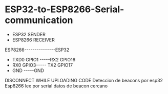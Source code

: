 # ESP32-to-ESP8266-Serial-communication
- ESP32 SENDER
- ESP8266 RECEIVER

ESP8266---------------ESP32
   - TXD0 GPIO1 -----RX2 GPIO16 
   - RX0 GPIO3----- TX2 GPIO17
   - GND  -----GND

DISCONNECT WHILE UPLOADING CODE
Deteccion de beacons por esp32 
Esp8266 lee por serial datos de beacon cercano
